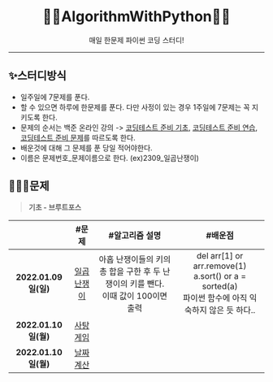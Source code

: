 <div align="center">
  <h1>💪🏻AlgorithmWithPython💪🏻</h1>
  <p>매일 한문제 파이썬 코딩 스터디!</p>
</div>

---
## ✨스터디방식

- 일주일에 7문제를 푼다.
- 할 수 있으면 하루에 한문제를 푼다. 다만 사정이 있는 경우 1주일에 7문제는 꼭 지키도록 한다.
- 문제의 순서는 백준 온라인 강의 -> [코딩테스트 준비 기초](https://code.plus/course/51), [코딩테스트 준비 연습](https://code.plus/course/52), [코딩테스트 준비 문제](https://code.plus/course/53)를 따르도록 한다. 
- 배운것에 대해 그 문제를 푼 당일 적어야한다. 
- 이름은 문제번호_문제이름으로 한다. (ex)2309_일곱난쟁이)

## 👩🏻‍💻문제

> **기초 - 브루트포스**

  
|                      |                                      #문제                                       |                                     #알고리즘 설명                                      |                                        #배운점                                        |
| :------------------: | :---------------------------------------------------------------------------: | :-------------------------------------------------------------------------: | :------------------------------------------------------------------------------: |
| **2022.01.09일(일)** |    [일곱난쟁이](https://www.acmicpc.net/problem/2309)    | 아홉 난쟁이들의 키의 총 합을 구한 후 두 난쟁이의 키를 뺀다.<br/>이때 값이 100이면 출력   | del arr[1] or arr.remove(1)<br/>a.sort() or a = sorted(a)<br/>파이썬 함수에 아직 익숙하지 않은 듯 하다.. |
| **2022.01.10일(월)** |    [사탕 게임](https://www.acmicpc.net/problem/3085)    |    |   |
| **2022.01.10일(월)** |    [날짜 계산](https://www.acmicpc.net/problem/1476)    |    |   |


